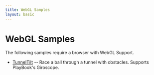 ```yaml
---
title: WebGL Samples
layout: basic
---
```

# WebGL Samples

The following samples require a browser with WebGL Support.

* [TunnelTilt](http://blackberry.github.com/WebGL-Samples/tunneltilt/) -- Race a ball through a tunnel with obstacles.  Supports PlayBook's Giroscope.

